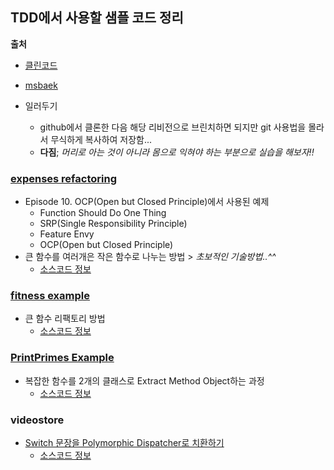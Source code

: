 ## TDD에서 사용할 샘플 코드 정리

**출처**
* [클린코드](https://www.youtube.com/playlist?list=PLuLb6MC4SOvXCRePHrb4e-EYadjZ9KHyH)
* [msbaek](https://github.com/msbaek/)

* 일러두기
    - github에서 클론한 다음 해당 리비전으로 브린치하면 되지만 git 사용법을 몰라서 무식하게 복사하여 저장함...
    - **다짐**; _머리로 아는 것이 아니라 몸으로 익혀야 하는 부분으로 실습을 해보자!!_

### [expenses refactoring](https://github.com/msbaek/expense/)
* Episode 10. OCP(Open but Closed Principle)에서 사용된 예제
    - Function Should Do One Thing
    - SRP(Single Responsibility Principle)
    - Feature Envy
    - OCP(Open but Closed Principle)
* 큰 함수를 여러개은 작은 함수로 나누는 방법 > _초보적인 기술방법..^^_
    - [소스코드 정보](https://github.com/msbaek/expense/commit/114deae805259d0dc6c3b7bdbba97e2f2bdc55f5?diff=unified)

### [fitness example](https://github.com/msbaek/fitness-example)
* 큰 함수 리팩토리 방법
    - [소스코드 정보](https://github.com/msbaek/fitness-example/commit/464fe42929b93fefcb9b99980db76ec1c34a3881#diff-0494caf1dfbc3a4ff5b53428cae27fc3)

### [PrintPrimes Example](https://github.com/msbaek/print-prime)
* 복잡한 함수를 2개의 클래스로 Extract Method Object하는 과정
    - [소스코드 정보](https://github.com/msbaek/print-prime/commit/c9e14d7e0d506c8b3b037cd86b0cb7737ac0a07b#diff-25d902c24283ab8cfbac54dfa101ad31)

### videostore
* [Switch 문장을 Polymorphic Dispatcher로 치환하기](https://github.com/msbaek/videostore)
    - [소스코드 정보](https://github.com/msbaek/videostore/commit/96948b22da842093c291ff876845bfc485710ab4#diff-25d902c24283ab8cfbac54dfa101ad31)

